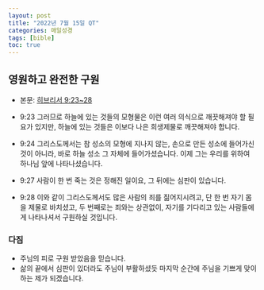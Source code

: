 ```yaml
---
layout: post
title: "2022년 7월 15일 QT"
categories: 매일성경
tags: [bible]
toc: true
---
```


## 영원하고 완전한 구원
- 본문: [히브리서 9:23~28](https://www.bskorea.or.kr/bible/korbibReadpage.php?version=SAENEW&book=heb&chap=9&sec=23&cVersion=&fontSize=15px&fontWeight=normal#focus)

- 9:23 그러므로 하늘에 있는 것들의 모형물은 이런 여러 의식으로 깨끗해져야 할 필요가 있지만, 하늘에 있는 것들은 이보다 나은 희생제물로 깨끗해져야 합니다.
- 9:24 그리스도께서는 참 성소의 모형에 지나지 않는, 손으로 만든 성소에 들어가신 것이 아니라, 바로 하늘 성소 그 자체에 들어가셨습니다. 이제 그는 우리를 위하여 하나님 앞에 나타나셨습니다.
- 9:27 사람이 한 번 죽는 것은 정해진 일이요, 그 뒤에는 심판이 있습니다.
- 9:28 이와 같이 그리스도께서도 많은 사람의 죄를 짊어지시려고, 단 한 번 자기 몸을 제물로 바치셨고, 두 번째로는 죄와는 상관없이, 자기를 기다리고 있는 사람들에게 나타나셔서 구원하실 것입니다.

### 다짐
- 주님의 피로 구원 받았음을 믿습니다.
- 삶의 끝에서 심판이 있더라도 주님이 부활하셨듯 마지막 순간에 주님을 기쁘게 맞이하는 제가 되겠습니다.
